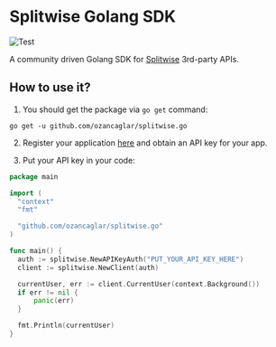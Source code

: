 # Splitwise Golang SDK

![Test](https://github.com/ozancaglar/splitwise.go/actions/workflows/test.yml/badge.svg)

A community driven Golang SDK for [Splitwise](https://splitwise.com) 3rd-party APIs.

## How to use it?

1. You should get the package via `go get` command:

```
go get -u github.com/ozancaglar/splitwise.go
```

2. Register your application [here](https://secure.splitwise.com/apps) and obtain an API key for your app.

3. Put your API key in your code:

```go
package main

import (
  "context"
  "fmt"

  "github.com/ozancaglar/splitwise.go"
)

func main() {
  auth := splitwise.NewAPIKeyAuth("PUT_YOUR_API_KEY_HERE")
  client := splitwise.NewClient(auth)

  currentUser, err := client.CurrentUser(context.Background())
  if err != nil {
	  panic(err)
  }

  fmt.Println(currentUser)
}
```
